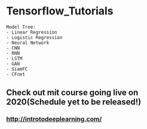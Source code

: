 # Tensorflow_Tutorials
```
Model Tree:
- Linear Regression
- Logistic Regression
- Neural Network
- CNN
- RNN
- LSTM
- GAN
- SiamFC
- CFnet
```
## Check out mit course going live on 2020(Schedule yet to be released!)
### http://introtodeeplearning.com/
